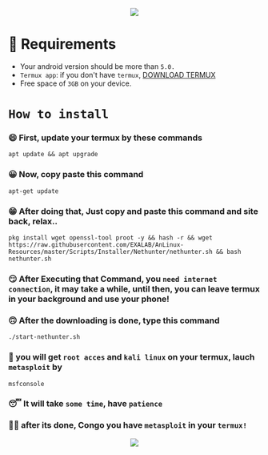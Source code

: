 <p align="center" width="100%">
    <img src="https://cdn.cyberpunk.rs/wp-content/uploads/2018/10/metasploit_bg.jpg">
</p>



# 🧾 Requirements

- Your android version should be more than `5.0.`
- `Termux app`: if you don't have `termux`, [DOWNLOAD TERMUX](https://www.youtube.com/channel/UC3hayTOYcNrOg7lBw_lN_7g)
- Free space of `3GB` on your device.


# `How to install`

### 😄 First, update your termux by these commands

```
apt update && apt upgrade
```

### 😀 Now, copy paste this command 

```
apt-get update
```

### 😁 After doing that, Just copy and paste this command and site back, relax..

```
pkg install wget openssl-tool proot -y && hash -r && wget https://raw.githubusercontent.com/EXALAB/AnLinux-Resources/master/Scripts/Installer/Nethunter/nethunter.sh && bash nethunter.sh
```

### 😏 After Executing that Command, you `need internet connection`, it may take a while, until then, you can leave termux in your background and use your phone!

### 🙃 After the downloading is done, type this command

```
./start-nethunter.sh
```

### 🎃 you will get `root acces` and `kali linux` on your termux, lauch `metasploit` by

```
msfconsole
```

### 😴 It will take `some time`, have `patience`
### 🙋‍♂️ after its done, Congo you have `metasploit` in your `termux!`

<p align="center" width="100%">
    <img src="https://media.discordapp.net/attachments/911490066935848961/934666182613671996/Screenshot_20220123-094714.jpg">
</p>
